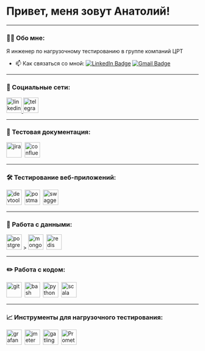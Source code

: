 # Привет, меня зовут Анатолий!

---

### 👨‍💻 Обо мне:

Я инженер по нагрузочному тестированию в группе компаний ЦРТ

- 📫 Как связаться со мной: [![LinkedIn Badge](https://img.shields.io/badge/-@anatolyslabodenyuk-blue?style=flat&logo=LinkedIn&logoColor=white)](https://www.linkedin.com/in/anatolyslabodenyuk/) [![Gmail Badge](https://img.shields.io/badge/-Gmail-red?style=flat&logo=Gmail&logoColor=white)](mailto:slabodenyukanatoly@gmail.com)

---
### 🤝 Социальные сети:

  <div id="badges">
    <a href="https://www.linkedin.com/in/anatolyslabodenyuk/" target="_blank">
      <img src="https://cdn-icons-png.flaticon.com/512/2504/2504799.png" width="40" height="40" alt="linkedin" />
    </a>
    <a href="https://t.me/Slabodenyuk_Anatoly" target="_blank">
      <img src="https://cdn-icons-png.flaticon.com/512/2111/2111646.png" width="40" height="40" alt="telegram" />
    </a>
  </div>

---

### 📁 Тестовая документация:

<div>
  <img src="https://cdn.jsdelivr.net/gh/devicons/devicon/icons/jira/jira-original.svg" title="jira" alt="jira" width="40" height="40"/>&nbsp
  <img src="https://cdn.jsdelivr.net/gh/devicons/devicon/icons/confluence/confluence-original-wordmark.svg" title="confluence" alt="confluence" width="40" height="40"/>&nbsp
</div>

---

### 🛠 Тестирование веб-приложений:

<div>
  <img src="https://d33wubrfki0l68.cloudfront.net/38b5c953a4667366685d55db55d057c86db1fc54/a0fdc/static/acae6b24d940347661ca901ea07f47c1/chrome-dev-logo-icon.png" title="devtools" alt="devtools" width="40" height="40"/>&nbsp
  <img src="https://seeklogo.com/images/P/postman-logo-0087CA0D15-seeklogo.com.png" title="postman" alt="postman" width="40" height="40"/>&nbsp
  <img src="https://cdn.jsdelivr.net/gh/devicons/devicon@latest/icons/swagger/swagger-original.svg" title="swagger" alt="swagger" width="40" height="40"/>&nbsp

</div>

---

### 💾 Работа с данными:

<div>
  <img src="https://cdn.jsdelivr.net/gh/devicons/devicon/icons/postgresql/postgresql-original.svg" title="postgresql" alt="postgresql" width="40" height="40"/>&nbsp>
  <img src="https://cdn.jsdelivr.net/gh/devicons/devicon/icons/mongodb/mongodb-original.svg" title="mongodb" alt="mongodb" width="40" height="40"/>&nbsp
  <img src="https://cdn.jsdelivr.net/gh/devicons/devicon@latest/icons/redis/redis-original-wordmark.svg" title="redis" alt="redis" width="40" height="40"/>&nbsp
</div>

---

### ✏️ Работа с кодом:

<div>
  <img src="https://cdn.jsdelivr.net/gh/devicons/devicon/icons/git/git-original.svg" title="git" alt="git" width="40" height="40"/>&nbsp
  <img src="https://upload.wikimedia.org/wikipedia/commons/thumb/4/4b/Bash_Logo_Colored.svg/1024px-Bash_Logo_Colored.svg.png?20180723054350" title="bash" alt="bash" width="40" height="40"/>&nbsp
  <img src="https://cdn.jsdelivr.net/gh/devicons/devicon/icons/python/python-original.svg" title="python" alt="python" width="40" height="40"/>&nbsp
  <img src="https://cdn.jsdelivr.net/gh/devicons/devicon/icons/scala/scala-original.svg" title="scala" alt="scala" width="40" height="40"/>&nbsp
</div>

---

### 📈 Инструменты для нагрузочного тестирования:

<div>
  <img src="https://cdn.jsdelivr.net/gh/devicons/devicon/icons/grafana/grafana-original.svg" title="grafana" alt="grafana" width="40" height="40"/>&nbsp
  <img src="https://home.apache.org/~fschumacher/jmeter6.svg" title="jmeter" alt="jmeter" width="40" height="40"/>&nbsp
  <img src="https://cdn.jsdelivr.net/gh/devicons/devicon@latest/icons/gatling/gatling-original.svg" title="gatling" alt="gatling" width="40" height="40"/>&nbsp
  <img src="https://upload.wikimedia.org/wikipedia/commons/thumb/3/38/Prometheus_software_logo.svg/115px-Prometheus_software_logo.svg.png" title="Prometheus" alt="Prometheus" width="40" height="40"/>&nbsp
  
          
  
          

